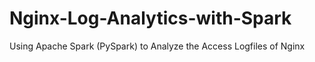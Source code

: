 # Nginx-Log-Analytics-with-Spark
Using Apache Spark (PySpark) to Analyze the Access Logfiles of Nginx
